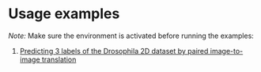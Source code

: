 # Usage examples

*Note:* Make sure the environment is activated before running the examples:

1. [Predicting 3 labels of the Drosophila 2D dataset by paired image-to-image translation](2D_3Labels/README.md)

